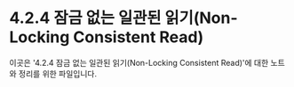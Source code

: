 ﻿# 4.2.4 잠금 없는 일관된 읽기(Non-Locking Consistent Read)

이곳은 '4.2.4 잠금 없는 일관된 읽기(Non-Locking Consistent Read)'에 대한 노트와 정리를 위한 파일입니다.
